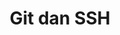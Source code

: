 ---
title: Git dan SSH
parent: Referensi
nav_order: 8
layout: default
permalink: ssh-toolkit.html
---